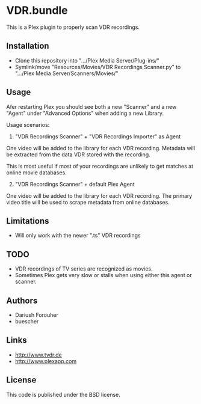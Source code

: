 VDR.bundle
==========

This is a Plex plugin to properly scan VDR recordings.

Installation
------------

* Clone this repository into ".../Plex Media Server/Plug-ins/"
* Symlink/move "Resources/Movies/VDR Recordings Scanner.py" to ".../Plex Media Server/Scanners/Movies/"

Usage
-----

Afer restarting Plex you should see both a new "Scanner" and a new "Agent" under
"Advanced Options" when adding a new Library.

Usage scenarios:

1. "VDR Recordings Scanner" + "VDR Recordings Importer" as Agent

One video will be added to the library for each VDR recording.
Metadata will be extracted from the data VDR stored with the recording.

This is most useful if most of your recordings are unlikely to get matches at online movie databases.

2. "VDR Recordings Scanner" + default Plex Agent

One video will be added to the library for each VDR recording.
The primary video title will be used to scrape metadata from online databases.

Limitations
-----------

* Will only work with the newer ".ts" VDR recordings

TODO
----

* VDR recordings of TV series are recognized as movies.
* Sometimes Plex gets very slow or stalls when using either this agent or scanner.

Authors
-------

* Dariush Forouher
* buescher

Links
-----

* http://www.tvdr.de
* http://www.plexapp.com

License
-------

This code is published under the BSD license.
